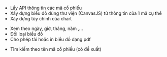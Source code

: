 + Lấy API thông tin các mã cổ phiếu
+ Xây dựng biểu đồ dùng thư viện (CanvasJS) từ thông tin của 1 mã cụ thể
+ Xây dựng tùy chỉnh của chart
 - Xem theo ngày, giờ, tháng, năm ,...
 - Đổi loại biểu đồ
 - Cho phép tải hoặc in biểu đồ dạng pdf
+ Tìm kiếm theo tên mã cổ phiếu (có đề xuất)
